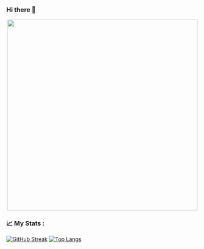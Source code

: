 ### Hi there 👋
<div id="header" align="center">
  <img src="https://media.giphy.com/media/3oKIPnAiaMCws8nOsE/giphy.gif" width="500" height="500"/>
</div>

### 📈 My Stats :
[![GitHub Streak](http://github-readme-streak-stats.herokuapp.com?user=Reqiesko&theme=light&background=000000)](https://git.io/streak-stats)
[![Top Langs](https://github-readme-stats.vercel.app/api/top-langs/?username=Reqiesko&theme=dark)](https://github.com/anuraghazra/github-readme-stats)
<!--
**Reqiesko/Reqiesko** is a ✨ _special_ ✨ repository because its `README.md` (this file) appears on your GitHub profile.

Here are some ideas to get you started:

- 🔭 I’m currently working on ...
- 🌱 I’m currently learning ...
- 👯 I’m looking to collaborate on ...
- 🤔 I’m looking for help with ...
- 💬 Ask me about ...
- 📫 How to reach me: ...
- 😄 Pronouns: ...
- ⚡ Fun fact: ...
-->
